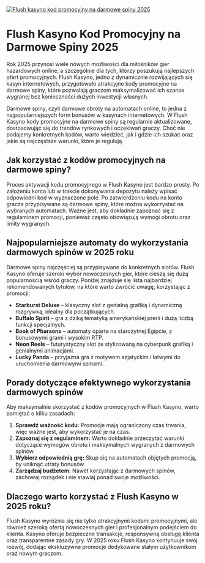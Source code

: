 [![Flush kasyno kod promocyjny na darmowe spiny 2025](https://123-caf.pages.dev/gitsignup.png)](https://vrmoo.ru/Bt82HjjY)

<h1>Flush Kasyno Kod Promocyjny na Darmowe Spiny 2025</h1> <p>Rok 2025 przynosi wiele nowych możliwości dla miłośników gier hazardowych online, a szczególnie dla tych, którzy poszukują najlepszych ofert promocyjnych. Flush Kasyno, jedno z dynamicznie rozwijających się kasyn internetowych, przygotowało atrakcyjne kody promocyjne na darmowe spiny, które pozwalają graczom maksymalizować ich szanse wygranej bez konieczności dużych inwestycji własnych.</p>  <p>Darmowe spiny, czyli darmowe obroty na automatach online, to jedna z najpopularniejszych form bonusów w kasynach internetowych. W Flush Kasyno kody promocyjne na darmowe spiny są regularnie aktualizowane, dostosowując się do trendów rynkowych i oczekiwań graczy. Choć nie podajemy konkretnych kodów, warto wiedzieć, jak i gdzie ich szukać oraz jakie są najczęstsze warunki, które je regulują.</p>  <h2>Jak korzystać z kodów promocyjnych na darmowe spiny?</h2> <p>Proces aktywacji kodu promocyjnego w Flush Kasyno jest bardzo prosty. Po założeniu konta lub w trakcie dokonywania depozytu należy wpisać odpowiedni kod w wyznaczone pole. Po zatwierdzeniu kodu na konto gracza przypisywane są darmowe spiny, które można wykorzystać na wybranych automatach. Ważne jest, aby dokładnie zapoznać się z regulaminem promocji, ponieważ często obowiązują wymogi obrotu oraz limity wygranych.</p>  <h2>Najpopularniejsze automaty do wykorzystania darmowych spinów w 2025 roku</h2> <p>Darmowe spiny najczęściej są przypisywane do konkretnych slotów. Flush Kasyno oferuje szeroki wybór nowoczesnych gier, które cieszą się dużą popularnością wśród graczy. Poniżej znajduje się lista najbardziej rekomendowanych tytułów, na które warto zwrócić uwagę, korzystając z promocji:</p>  <ul>   <li><strong>Starburst Deluxe</strong> – klasyczny slot z genialną grafiką i dynamiczną rozgrywką, idealny dla początkujących.</li>   <li><strong>Buffalo Spirit</strong> – gra z dziką tematyką amerykańskiej prerii i dużą liczbą funkcji specjalnych.</li>   <li><strong>Book of Pharaons</strong> – automaty oparte na starożytnej Egipcie, z bonusowymi grami i wysokim RTP.</li>   <li><strong>Neon Reels</strong> – futurystyczny slot ze stylizowaną na cyberpunk grafiką i genialnymi animacjami.</li>   <li><strong>Lucky Panda</strong> – przyjazna gra z motywem azjatyckim i łatwymi do uruchomienia darmowymi spinami.</li> </ul>  <h2>Porady dotyczące efektywnego wykorzystania darmowych spinów</h2> <p>Aby maksymalnie skorzystać z kodów promocyjnych w Flush Kasyno, warto pamiętać o kilku zasadach:</p> <ol>   <li><strong>Sprawdź ważność kodu:</strong> Promocje mają ograniczony czas trwania, więc ważne jest, aby wykorzystać je na czas.</li>   <li><strong>Zapoznaj się z regulaminem:</strong> Warto dokładnie przeczytać warunki dotyczące wymogów obrotu i maksymalnych wygranych z darmowych spinów.</li>   <li><strong>Wybierz odpowiednią grę:</strong> Skup się na automatach objętych promocją, by uniknąć utraty bonusów.</li>   <li><strong>Zarządzaj budżetem:</strong> Nawet korzystając z darmowych spinów, zachowaj rozsądek i nie stawiaj ponad swoje możliwości.</li> </ol>  <h2>Dlaczego warto korzystać z Flush Kasyno w 2025 roku?</h2> <p>Flush Kasyno wyróżnia się nie tylko atrakcyjnymi kodami promocyjnymi, ale również szeroką ofertą nowoczesnych gier i profesjonalnym podejściem do klienta. Kasyno oferuje bezpieczne transakcje, responsywną obsługę klienta oraz transparentne zasady gry. W 2025 roku Flush Kasyno kontynuuje swój rozwój, dodając ekskluzywne promocje dedykowane stałym użytkownikom oraz nowym graczom.</p>